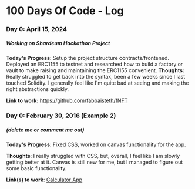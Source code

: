 # 100 Days Of Code - Log

### Day 0: April 15, 2024 
##### Working on Shardeum Hackathon Project

**Today's Progress**: Setup the project structure contracts/frontened. Deployed an ERC1155 to testnet and researched how to build a factory or vault to make raising and maintaining the ERC1155 convenient. 
**Thoughts:** Really struggled to get back into the syntax, been a few weeks since I last touched Solidity. I generally feel like I'm quite bad at seeing and making the right abstractions quickly.  

**Link to work:** https://github.com/fabbaisteth/fNFT




### Day 0: February 30, 2016 (Example 2)
##### (delete me or comment me out)

**Today's Progress**: Fixed CSS, worked on canvas functionality for the app.

**Thoughts**: I really struggled with CSS, but, overall, I feel like I am slowly getting better at it. Canvas is still new for me, but I managed to figure out some basic functionality.

**Link(s) to work**: [Calculator App](http://www.example.com)


